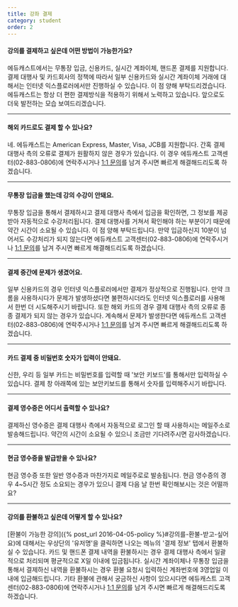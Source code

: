 ```yaml
---
title: 강좌 결제
category: student
order: 2
---
```

#### 강의를 결제하고 싶은데 어떤 방법이 가능한가요?
에듀캐스트에서는 무통장 입금, 신용카드, 실시간 계좌이체, 핸드폰 결제를 지원합니다.
결제 대행사 및 카드회사의 정책에 따라서 일부 신용카드와 실시간 계좌이체 거래에 대해서는
인터넷 익스플로러에서만 진행하실 수 있습니다. 이 점 양해 부탁드리겠습니다.
에듀캐스트는 항상 더 편한 결제방식을 적용하기 위해서 노력하고 있습니다.
앞으로도 더욱 발전하는 모습 보여드리겠습니다.

---

#### 해외 카드로도 결제 할 수 있나요?
네. 에듀캐스트는 American Express, Master, Visa, JCB를 지원합니다.
간혹 결제 대행사 측의 오류로 결제가 원활하지 않은 경우가 있습니다.
이 경우 에듀캐스트 고객센터(02-883-0806)에 연락주시거나 [1:1 문의](https://educast.pro/support/qna/create/)를 남겨 주시면 빠르게 해결해드리도록 하겠습니다.

---

#### 무통장 입금을 했는데 강의 수강이 안돼요.
무통장 입금을 통해서 결제하시고 결제 대행사 측에서 입금을 확인하면, 그 정보를 제공받아 자동적으로 수강처리됩니다.
결제 대행사를 거쳐서 확인해야 하는 부분이기 때문에 약간 시간이 소요될 수 있습니다. 이 점 양해 부탁드립니다.
만약 입금하신지 10분이 넘어서도 수강처리가 되지 않는다면 에듀캐스트 고객센터(02-883-0806)에 연락주시거나 [1:1 문의](https://educast.pro/support/qna/create/)를 남겨 주시면 빠르게 해결해드리도록 하겠습니다.

---

#### 결제 중간에 문제가 생겼어요.
일부 신용카드의 경우 인터넷 익스플로러에서만 결제가 정상적으로 진행됩니다.
만약 크롬을 사용하시다가 문제가 발생하셨다면 불편하시더라도 인터넷 익스플로러를 사용해서 한번 더 시도해주시기 바랍니다.
또한 해외 카드의 경우 결제 대행사 측의 오류로 종종 결제가 되지 않는 경우가 있습니다.
계속해서 문제가 발생한다면 에듀캐스트 고객센터(02-883-0806)에 연락주시거나 [1:1 문의](https://educast.pro/support/qna/create/)를 남겨 주시면 빠르게 해결해드리도록 하겠습니다.

---

#### 카드 결제 중 비밀번호 숫자가 입력이 안돼요.
신한, 우리 등 일부 카드는 비밀번호를 입력할 때 '보안 키보드'를 통해서만 입력하실 수 있습니다.
결제 창 아래쪽에 있는 보안키보드를 통해서 숫자를 입력해주시기 바랍니다.

---

#### 결제 영수증은 어디서 출력할 수 있나요?
결제하신 영수증은 결제 대행사 측에서 자동적으로 로그인 할 때 사용하시는 메일주소로 발송해드립니다.
약간의 시간이 소요될 수 있으니 조금만 기다려주시면 감사하겠습니다.

---

#### 현금 영수증을 발급받을 수 있나요?
현금 영수증 또한 일반 영수증과 마찬가지로 메일주로로 발송됩니다.
현금 영수증의 경우 4~5시간 정도 소요되는 경우가 있으니 결제 다음 날 한번 확인해보시는 것은 어떨까요?

---

#### 강의를 환불하고 싶은데 어떻게 할 수 있나요?
[환불이 가능한 강의]({% post_url 2016-04-05-policy %}#강의를-환불-받고-싶어요)에 대해서는 우상단의 '유저명'을 클릭하면 나오는 메뉴의 '결제 정보' 탭에서 환불하실 수 있습니다.
카드 및 핸드폰 결제 내역을 환불하시는 경우 결제 대행사 측에서 일괄적으로 처리되며 평균적으로 X일 이내에 입금됩니다.
실시간 계좌이체나 무통장 입금을 통해서 결제하신 내역을 환불하시는 경우 환불 요청시 입력하신 계좌번호에 3영업일 이내에 입금해드립니다.
기타 환불에 관해서 궁금하신 사항이 있으시다면 에듀캐스트 고객센터(02-883-0806)에 연락주시거나 [1:1 문의](https://educast.pro/support/qna/create/)를 남겨 주시면 빠르게 해결해드리도록 하겠습니다.
